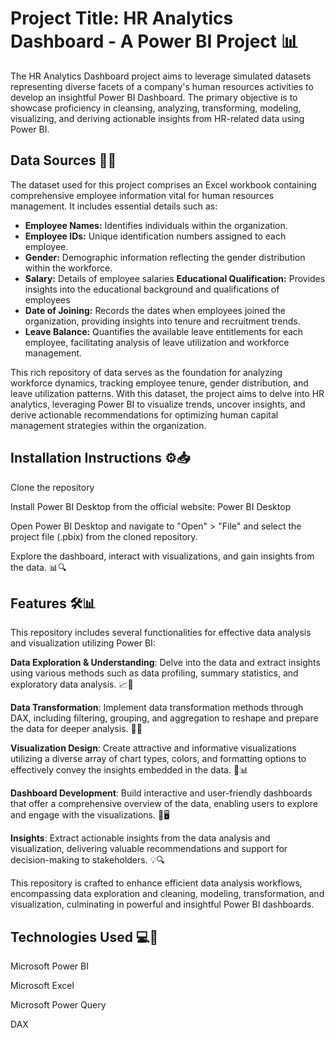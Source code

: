 # Project Title: HR Analytics Dashboard - A Power BI Project 📊

The HR Analytics Dashboard project aims to leverage simulated datasets representing diverse facets of a company's human resources activities to develop an insightful Power BI Dashboard. The primary objective is to showcase proficiency in cleansing, analyzing, transforming, modeling, visualizing, and deriving actionable insights from HR-related data using Power BI.

## Data Sources 📂🔢
The dataset used for this project comprises an Excel workbook containing comprehensive employee information vital for human resources management. It includes essential details such as:

- **Employee Names:** Identifies individuals within the organization.
- **Employee IDs:** Unique identification numbers assigned to each employee.
- **Gender:** Demographic information reflecting the gender distribution within the workforce.
- **Salary:** Details of employee salaries
**Educational Qualification:** Provides insights into the educational background and qualifications of employees
- **Date of Joining:** Records the dates when employees joined the organization, providing insights into tenure and recruitment trends.
- **Leave Balance:** Quantifies the available leave entitlements for each employee, facilitating analysis of leave utilization and workforce management.

This rich repository of data serves as the foundation for analyzing workforce dynamics, tracking employee tenure, gender distribution, and leave utilization patterns. With this dataset, the project aims to delve into HR analytics, leveraging Power BI to visualize trends, uncover insights, and derive actionable recommendations for optimizing human capital management strategies within the organization.



## Installation Instructions ⚙️📥
Clone the repository

Install Power BI Desktop from the official website: Power BI Desktop

Open Power BI Desktop and navigate to "Open" > "File" and select the project file (.pbix) from the cloned repository.

Explore the dashboard, interact with visualizations, and gain insights from the data. 📊🔍


## Features 🛠️📊
This repository includes several functionalities for effective data analysis and visualization utilizing Power BI:

**Data Exploration & Understanding**: Delve into the data and extract insights using various methods such as data profiling, summary statistics, and exploratory data analysis. 📈🔎

**Data Transformation**: Implement data transformation methods through DAX, including filtering, grouping, and aggregation to reshape and prepare the data for deeper analysis. 🔄🔀

**Visualization Design**: Create attractive and informative visualizations utilizing a diverse array of chart types, colors, and formatting options to effectively convey the insights embedded in the data. 🎨📊

**Dashboard Development**: Build interactive and user-friendly dashboards that offer a comprehensive overview of the data, enabling users to explore and engage with the visualizations. 📲🖥️

**Insights**: Extract actionable insights from the data analysis and visualization, delivering valuable recommendations and support for decision-making to stakeholders. 💡🔍

This repository is crafted to enhance efficient data analysis workflows, encompassing data exploration and cleaning, modeling, transformation, and visualization, culminating in powerful and insightful Power BI dashboards.

## Technologies Used 💻🔧
Microsoft Power BI

Microsoft Excel

Microsoft Power Query

DAX

